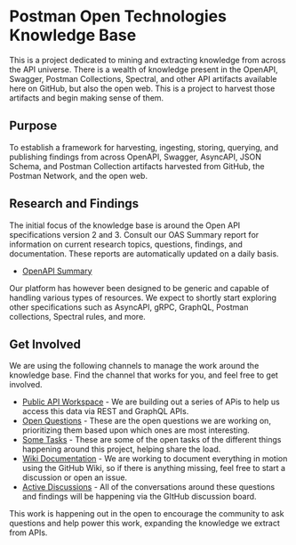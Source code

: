 # Postman Open Technologies Knowledge Base
This is a project dedicated to mining and extracting knowledge from across the API universe. There is a wealth of knowledge present in the OpenAPI, Swagger, Postman Collections, Spectral, and other API artifacts available here on GitHub, but also the open web. This is a project to harvest those artifacts and begin making sense of them.

## Purpose
To establish a framework for harvesting, ingesting, storing, querying, and publishing findings from across OpenAPI, Swagger, AsyncAPI, JSON Schema, and Postman Collection artifacts harvested from GitHub, the Postman Network, and the open web. 

## Research and Findings
The initial focus of the knowledge base is around the Open API specifications version 2 and 3. Consult our OAS Summary report for information on current research topics, questions, findings, and documentation. These reports are automatically updated on a daily basis.

- [OpenAPI Summary](https://github.com/postman-open-technologies/knowledge-base/blob/main/R/oas/oas_spectral_ruleset_postman_postman-library.md)

Our platform has however been designed to be generic and capable of handling various types of resources. We expect to shortly start exploring other specifications such as AsyncAPI, gRPC, GraphQL, Postman collections, Spectral rules, and more.

## Get Involved
We are using the following channels to manage the work around the knowledge base. Find the channel that works for you, and feel free to get involved.

- [Public API Workspace](https://postman.postman.co/workspace/Postman-Open-Technologies---Kno~9ae364c1-2c5a-4e9a-9d1a-ea8c78ad80f0/overview) - We are building out a series of APis to help us access this data via REST and GraphQL APIs.
- [Open Questions](https://github.com/postman-open-technologies/knowledge-base/issues?q=is%3Aissue+is%3Aopen+label%3Aquestion) - These are the open questions we are working on, prioritizing them based upon which ones are most interesting.
- [Some Tasks](https://github.com/postman-open-technologies/knowledge-base/issues?q=is%3Aissue+is%3Aopen+label%3Atasks) - These are some of the open tasks of the different things happening around this project, helping share the load.
- [Wiki Documentation](https://github.com/postman-open-technologies/knowledge-base/wiki) - We are working to document everything in motion using the GitHub Wiki, so if there is anything missing, feel free to start a discussion or open an issue.
- [Active Discussions](https://github.com/postman-open-technologies/knowledge-base/discussions) - All of the conversations around these questions and findings will be happening via the GItHub discussion board.

This work is happening out in the open to encourage the community to ask questions and help power this work, expanding the knowledge we extract from APIs.
